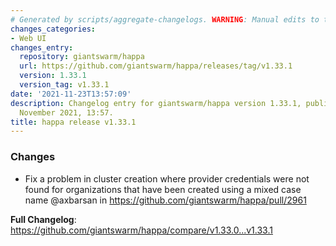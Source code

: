 ```yaml
---
# Generated by scripts/aggregate-changelogs. WARNING: Manual edits to this files will be overwritten.
changes_categories:
- Web UI
changes_entry:
  repository: giantswarm/happa
  url: https://github.com/giantswarm/happa/releases/tag/v1.33.1
  version: 1.33.1
  version_tag: v1.33.1
date: '2021-11-23T13:57:09'
description: Changelog entry for giantswarm/happa version 1.33.1, published on 23
  November 2021, 13:57.
title: happa release v1.33.1
---
```


### Changes

* Fix a problem in cluster creation where provider credentials were not found for organizations that have been created using a mixed case name @axbarsan in https://github.com/giantswarm/happa/pull/2961


**Full Changelog**: https://github.com/giantswarm/happa/compare/v1.33.0...v1.33.1
